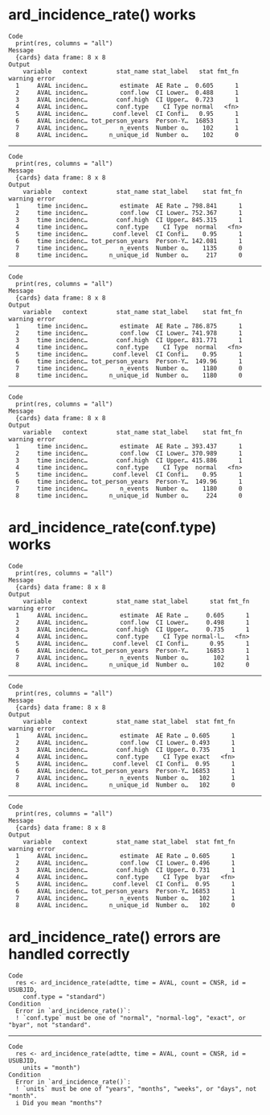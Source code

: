 # ard_incidence_rate() works

    Code
      print(res, columns = "all")
    Message
      {cards} data frame: 8 x 8
    Output
        variable   context        stat_name stat_label   stat fmt_fn warning error
      1     AVAL incidenc…         estimate  AE Rate …  0.605      1              
      2     AVAL incidenc…         conf.low  CI Lower…  0.488      1              
      3     AVAL incidenc…        conf.high  CI Upper…  0.723      1              
      4     AVAL incidenc…        conf.type    CI Type normal   <fn>              
      5     AVAL incidenc…       conf.level  CI Confi…   0.95      1              
      6     AVAL incidenc… tot_person_years  Person-Y…  16853      1              
      7     AVAL incidenc…         n_events  Number o…    102      1              
      8     AVAL incidenc…      n_unique_id  Number o…    102      0              

---

    Code
      print(res, columns = "all")
    Message
      {cards} data frame: 8 x 8
    Output
        variable   context        stat_name stat_label    stat fmt_fn warning error
      1     time incidenc…         estimate  AE Rate … 798.841      1              
      2     time incidenc…         conf.low  CI Lower… 752.367      1              
      3     time incidenc…        conf.high  CI Upper… 845.315      1              
      4     time incidenc…        conf.type    CI Type  normal   <fn>              
      5     time incidenc…       conf.level  CI Confi…    0.95      1              
      6     time incidenc… tot_person_years  Person-Y… 142.081      1              
      7     time incidenc…         n_events  Number o…    1135      0              
      8     time incidenc…      n_unique_id  Number o…     217      0              

---

    Code
      print(res, columns = "all")
    Message
      {cards} data frame: 8 x 8
    Output
        variable   context        stat_name stat_label    stat fmt_fn warning error
      1     time incidenc…         estimate  AE Rate … 786.875      1              
      2     time incidenc…         conf.low  CI Lower… 741.978      1              
      3     time incidenc…        conf.high  CI Upper… 831.771      1              
      4     time incidenc…        conf.type    CI Type  normal   <fn>              
      5     time incidenc…       conf.level  CI Confi…    0.95      1              
      6     time incidenc… tot_person_years  Person-Y…  149.96      1              
      7     time incidenc…         n_events  Number o…    1180      0              
      8     time incidenc…      n_unique_id  Number o…    1180      0              

---

    Code
      print(res, columns = "all")
    Message
      {cards} data frame: 8 x 8
    Output
        variable   context        stat_name stat_label    stat fmt_fn warning error
      1     time incidenc…         estimate  AE Rate … 393.437      1              
      2     time incidenc…         conf.low  CI Lower… 370.989      1              
      3     time incidenc…        conf.high  CI Upper… 415.886      1              
      4     time incidenc…        conf.type    CI Type  normal   <fn>              
      5     time incidenc…       conf.level  CI Confi…    0.95      1              
      6     time incidenc… tot_person_years  Person-Y…  149.96      1              
      7     time incidenc…         n_events  Number o…    1180      0              
      8     time incidenc…      n_unique_id  Number o…     224      0              

# ard_incidence_rate(conf.type) works

    Code
      print(res, columns = "all")
    Message
      {cards} data frame: 8 x 8
    Output
        variable   context        stat_name stat_label      stat fmt_fn warning error
      1     AVAL incidenc…         estimate  AE Rate …     0.605      1              
      2     AVAL incidenc…         conf.low  CI Lower…     0.498      1              
      3     AVAL incidenc…        conf.high  CI Upper…     0.735      1              
      4     AVAL incidenc…        conf.type    CI Type normal-l…   <fn>              
      5     AVAL incidenc…       conf.level  CI Confi…      0.95      1              
      6     AVAL incidenc… tot_person_years  Person-Y…     16853      1              
      7     AVAL incidenc…         n_events  Number o…       102      1              
      8     AVAL incidenc…      n_unique_id  Number o…       102      0              

---

    Code
      print(res, columns = "all")
    Message
      {cards} data frame: 8 x 8
    Output
        variable   context        stat_name stat_label  stat fmt_fn warning error
      1     AVAL incidenc…         estimate  AE Rate … 0.605      1              
      2     AVAL incidenc…         conf.low  CI Lower… 0.493      1              
      3     AVAL incidenc…        conf.high  CI Upper… 0.735      1              
      4     AVAL incidenc…        conf.type    CI Type exact   <fn>              
      5     AVAL incidenc…       conf.level  CI Confi…  0.95      1              
      6     AVAL incidenc… tot_person_years  Person-Y… 16853      1              
      7     AVAL incidenc…         n_events  Number o…   102      1              
      8     AVAL incidenc…      n_unique_id  Number o…   102      0              

---

    Code
      print(res, columns = "all")
    Message
      {cards} data frame: 8 x 8
    Output
        variable   context        stat_name stat_label  stat fmt_fn warning error
      1     AVAL incidenc…         estimate  AE Rate … 0.605      1              
      2     AVAL incidenc…         conf.low  CI Lower… 0.496      1              
      3     AVAL incidenc…        conf.high  CI Upper… 0.731      1              
      4     AVAL incidenc…        conf.type    CI Type  byar   <fn>              
      5     AVAL incidenc…       conf.level  CI Confi…  0.95      1              
      6     AVAL incidenc… tot_person_years  Person-Y… 16853      1              
      7     AVAL incidenc…         n_events  Number o…   102      1              
      8     AVAL incidenc…      n_unique_id  Number o…   102      0              

# ard_incidence_rate() errors are handled correctly

    Code
      res <- ard_incidence_rate(adtte, time = AVAL, count = CNSR, id = USUBJID,
        conf.type = "standard")
    Condition
      Error in `ard_incidence_rate()`:
      ! `conf.type` must be one of "normal", "normal-log", "exact", or "byar", not "standard".

---

    Code
      res <- ard_incidence_rate(adtte, time = AVAL, count = CNSR, id = USUBJID,
        units = "month")
    Condition
      Error in `ard_incidence_rate()`:
      ! `units` must be one of "years", "months", "weeks", or "days", not "month".
      i Did you mean "months"?

